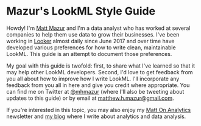 # Mazur's LookML Style Guide

Howdy! I'm [Matt Mazur](https://mattmazur.com/) and I'm a data analyst who has worked at several companies to help them use data to grow their businesses. I've been working in [Looker](http://looker.com/) almost daily since June 2017 and over time have developed various preferences for how to write clean, maintainable LookML. This guide is an attempt to document those preferences.

My goal with this guide is twofold: first, to share what I've learned so that it may help other LookML developers. Second, I'd love to get feedback from you all about how to improve how I write LookML. I'll incorporate any feedback from you all in here and give you credit where appropriate. You can find me on Twitter at [@mhmazur](https://twitter.com/mhmazur) (where I'll also be tweeting about updates to this guide) or by email at matthew.h.mazur@gmail.com.

If you're interested in this topic, you may also enjoy my [Matt On Analytics](http://eepurl.com/dITJS9) newsletter and [my blog](https://mattmazur.com/category/analytics/) where I write about analytics and data analysis.

